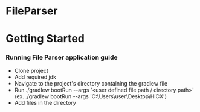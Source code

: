 # FileParser

# Getting Started

### Running File Parser application guide

* Clone project
* Add required jdk
* Navigate to the project's directory containing the gradlew file
* Run ./gradlew bootRun --args '<user defined file path / directory path>' (ex. ./gradlew bootRun --args 'C:\Users\user\Desktop\HICX')
* Add files in the directory 

